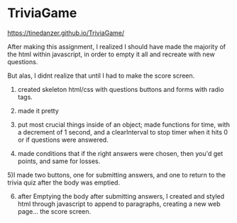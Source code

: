 # TriviaGame
https://tinedanzer.github.io/TriviaGame/

After making this assignment, I realized I should have made the majority of the html within javascript, in order to empty it all and recreate with new questions.

But alas, I didnt realize that until I had to make the score screen.

1) created skeleton html/css with questions buttons and forms with radio tags.

2) made it pretty

3) put most crucial things inside of an object; made functions for time, with a decrement of 1 second, and a clearInterval to stop timer when it hits 0 or if questions were answered.

4) made conditions that if the right answers were chosen, then you'd get points, and same for losses.

5)I made two buttons, one for submitting answers, and one to return to the trivia quiz after the body was emptied.

6) after Emptying the body after submitting answers, I created and styled html through javascript to append to paragraphs, creating a new web page... the score screen.
